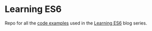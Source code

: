 # Learning ES6
Repo for all the [code examples](http://benmvp.github.io/learning-es6) used in the [Learning ES6](http://www.benmvp.com/2015/08/the-learning-es6-series.html) blog series.
